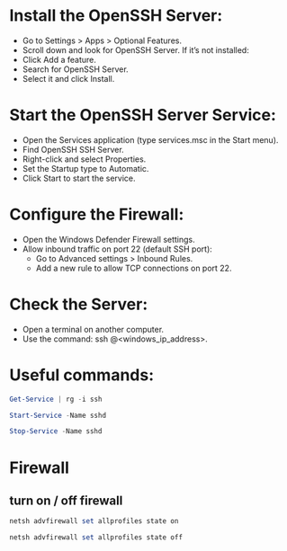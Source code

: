 # Install the OpenSSH Server:
- Go to Settings > Apps > Optional Features.
- Scroll down and look for OpenSSH Server. If it’s not installed:
- Click Add a feature.
- Search for OpenSSH Server.
- Select it and click Install.

# Start the OpenSSH Server Service:
- Open the Services application (type services.msc in the Start menu).
- Find OpenSSH SSH Server.
- Right-click and select Properties.
- Set the Startup type to Automatic.
- Click Start to start the service.

# Configure the Firewall:
- Open the Windows Defender Firewall settings.
- Allow inbound traffic on port 22 (default SSH port):
  - Go to Advanced settings > Inbound Rules.
  - Add a new rule to allow TCP connections on port 22.

# Check the Server:
- Open a terminal on another computer.
- Use the command: ssh <username>@<windows_ip_address>.

# Useful commands:

```powershell
Get-Service | rg -i ssh
```

```powershell
Start-Service -Name sshd
```

```powershell
Stop-Service -Name sshd
```

# Firewall

## turn on / off firewall

```powershell
netsh advfirewall set allprofiles state on
```

```powershell
netsh advfirewall set allprofiles state off
```
